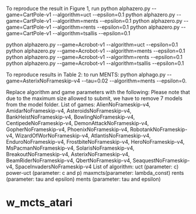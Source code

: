 To reproduce the result in Figure 1, run 
python alphazero.py --game=CartPole-v1 --algorithm=uct --epsilon=0.1
python alphazero.py --game=CartPole-v1 --algorithm=ments --epsilon=0.1
python alphazero.py --game=CartPole-v1 --algorithm=rents --epsilon=0.1
python alphazero.py --game=CartPole-v1 --algorithm=tsallis --epsilon=0.1

python alphazero.py --game=Acrobot-v1 --algorithm=uct --epsilon=0.1
python alphazero.py --game=Acrobot-v1 --algorithm=ments --epsilon=0.1
python alphazero.py --game=Acrobot-v1 --algorithm=rents --epsilon=0.1
python alphazero.py --game=Acrobot-v1 --algorithm=tsallis --epsilon=0.1

To reproduce results in Table 2:
to run MENTS:
python alphago.py --game=AsterixNoFrameskip-v4 --tau=0.02 --algorithm=ments --epsilon=0.

Replace algorithm and game parameters with the following:
Please note that due to the maximum size allowed to submit, we have to remove 7 models from the 
model folder.
List of games:
    AlienNoFrameskip-v4,
    AmidarNoFrameskip-v4,
    AsteroidsNoFrameskip-v4,
    BankHeistNoFrameskip-v4,
    BowlingNoFrameskip-v4,
    CentipedeNoFrameskip-v4,
    DemonAttackNoFrameskip-v4,
    GopherNoFrameskip-v4,
    PhoenixNoFrameskip-v4,
    RobotankNoFrameskip-v4,
    WizardOfWorNoFrameskip-v4,
    AtlantisNoFrameskip-v4,
    EnduroNoFrameskip-v4,
    FrostbiteNoFrameskip-v4,
    HeroNoFrameskip-v4,
    MsPacmanNoFrameskip-v4,
    SolarisNoFrameskip-v4,
    BreakoutNoFrameskip-v4,
    AsterixNoFrameskip-v4,
    BeamRiderNoFrameskip-v4,
    QbertNoFrameskip-v4,
    SeaquestNoFrameskip-v4,
    SpaceInvadersNoFrameskip-v4
List of algorithm:
    uct (parameter: c)
    power-uct (parameter: c and p)
    maxmcts(parameter: lambda_const)
    rents (parameter: tau and epsilon)
    ments (parameter: tau and epsilon)
# w_mcts_atari
